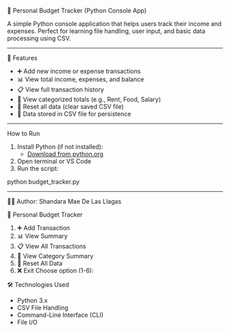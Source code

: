 📖 Personal Budget Tracker (Python Console App)

A simple Python console application that helps users track their income and expenses. Perfect for learning file handling, user input, and basic data processing using CSV.

---

🎯 Features

- ➕ Add new income or expense transactions
- 📊 View total income, expenses, and balance
- 📋 View full transaction history
- 📂 View categorized totals (e.g., Rent, Food, Salary)
- 🔁 Reset all data (clear saved CSV file)
- 💾 Data stored in CSV file for persistence

---

How to Run

1. Install Python (if not installed):
   - [Download from python.org](https://www.python.org/downloads/)
2. Open terminal or VS Code
3. Run the script:

python budget_tracker.py

---

👩‍💻 Author: Shandara Mae De Las Llagas


📖 Personal Budget Tracker
1. ➕ Add Transaction
2. 📊 View Summary
3. 📋 View All Transactions
4. 📂 View Category Summary
5. 🔁 Reset All Data
6. ❌ Exit
Choose option (1-6):


🛠️ Technologies Used

- Python 3.x
- CSV File Handling
- Command-Line Interface (CLI)
- File I/O
